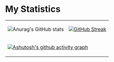 <!DOCTYPE html>

<html>
      
<head>
      
</head>
      
<body>
      
<h1>My Statistics</h1>
      
<table style="border:none!important;">
<tr>
<td>
      
![Anurag's GitHub stats](https://github-readme-stats.vercel.app/api?username=adamfachreza&show_icons=true&theme=synthwave)

</td>
      
<td>
      
[![GitHub Streak](https://github-readme-streak-stats.herokuapp.com?user=adamfachreza&theme=synthwave&locale=id)](https://git.io/streak-stats)
      
</td> 
</tr>
<tr>
<td colspan="2">

[![Ashutosh's github activity graph](https://activity-graph.herokuapp.com/graph?username=adamfachreza&theme=synthwave-84)](https://github.com/adamfachreza/github-readme-activity-graph)

      
</tr>
</table>



<br>
</body>
</html>

